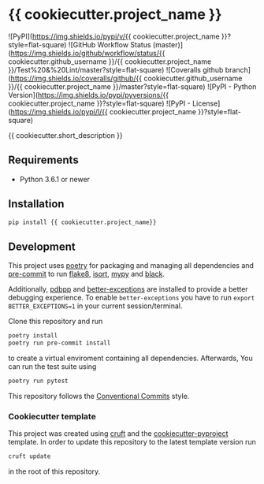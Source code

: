 # {{ cookiecutter.project_name }}

![PyPI](https://img.shields.io/pypi/v/{{ cookiecutter.project_name }}?style=flat-square)
![GitHub Workflow Status (master)](https://img.shields.io/github/workflow/status/{{ cookiecutter.github_username }}/{{ cookiecutter.project_name }}/Test%20&%20Lint/master?style=flat-square)
![Coveralls github branch](https://img.shields.io/coveralls/github/{{ cookiecutter.github_username }}/{{ cookiecutter.project_name }}/master?style=flat-square)
![PyPI - Python Version](https://img.shields.io/pypi/pyversions/{{ cookiecutter.project_name }}?style=flat-square)
![PyPI - License](https://img.shields.io/pypi/l/{{ cookiecutter.project_name }}?style=flat-square)

{{ cookiecutter.short_description }}

## Requirements

* Python 3.6.1 or newer

## Installation

```sh
pip install {{ cookiecutter.project_name}}
```

## Development

This project uses [poetry](https://poetry.eustace.io/) for packaging and
managing all dependencies and [pre-commit](https://pre-commit.com/) to run
[flake8](http://flake8.pycqa.org/), [isort](https://pycqa.github.io/isort/),
[mypy](http://mypy-lang.org/) and [black](https://github.com/python/black).

Additionally, [pdbpp](https://github.com/pdbpp/pdbpp) and [better-exceptions](https://github.com/qix-/better-exceptions) are installed to provide a better debugging experience.
To enable `better-exceptions` you have to run `export BETTER_EXCEPTIONS=1` in your current session/terminal.

Clone this repository and run

```bash
poetry install
poetry run pre-commit install
```

to create a virtual enviroment containing all dependencies.
Afterwards, You can run the test suite using

```bash
poetry run pytest
```

This repository follows the [Conventional Commits](https://www.conventionalcommits.org/)
style.

### Cookiecutter template

This project was created using [cruft](https://github.com/cruft/cruft) and the
[cookiecutter-pyproject](https://github.com/escaped/cookiecutter-pypackage) template.
In order to update this repository to the latest template version run

```sh
cruft update
```

in the root of this repository.
